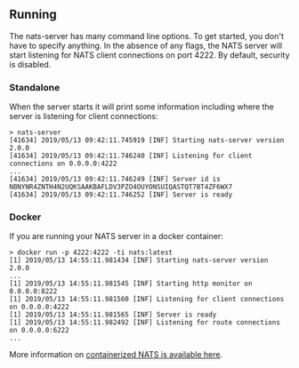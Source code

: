 ## Running

The nats-server has many command line options. To get started, you don't have to specify anything.
In the absence of any flags, the NATS server will start listening for NATS client connections on port 4222.
By default, security is disabled.

### Standalone

When the server starts it will print some information including where the server is listening for client connections:

```
> nats-server
[41634] 2019/05/13 09:42:11.745919 [INF] Starting nats-server version 2.0.0
[41634] 2019/05/13 09:42:11.746240 [INF] Listening for client connections on 0.0.0.0:4222
...
[41634] 2019/05/13 09:42:11.746249 [INF] Server id is NBNYNR4ZNTH4N2UQKSAAKBAFLDV3PZO4OUYONSUIQASTQT7BT4ZF6WX7
[41634] 2019/05/13 09:42:11.746252 [INF] Server is ready
```


### Docker

If you are running your NATS server in a docker container:

```
> docker run -p 4222:4222 -ti nats:latest
[1] 2019/05/13 14:55:11.981434 [INF] Starting nats-server version 2.0.0
...
[1] 2019/05/13 14:55:11.981545 [INF] Starting http monitor on 0.0.0.0:8222
[1] 2019/05/13 14:55:11.981560 [INF] Listening for client connections on 0.0.0.0:4222
[1] 2019/05/13 14:55:11.981565 [INF] Server is ready
[1] 2019/05/13 14:55:11.982492 [INF] Listening for route connections on 0.0.0.0:6222
...
```

More information on [containerized NATS is available here](/nats_docker/README.md).
